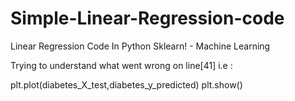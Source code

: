 # Simple-Linear-Regression-code
 Linear Regression Code In Python Sklearn! - Machine Learning

Trying to understand what went wrong on line[41] i.e :

plt.plot(diabetes_X_test,diabetes_y_predicted)
plt.show()

